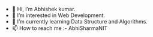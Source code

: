 - 👋 Hi, I’m Abhishek kumar.
- 👀 I’m interested in Web Development.
- 🌱 I’m currently learning Data Structure and Algorithms.
- 📫 How to reach me :- AbhiSharmaNIT

<!---
AbhiSharmaNIT/AbhiSharmaNIT is a ✨ special ✨ repository because its `README.md` (this file) appears on your GitHub profile.
You can click the Preview link to take a look at your changes.
--->
